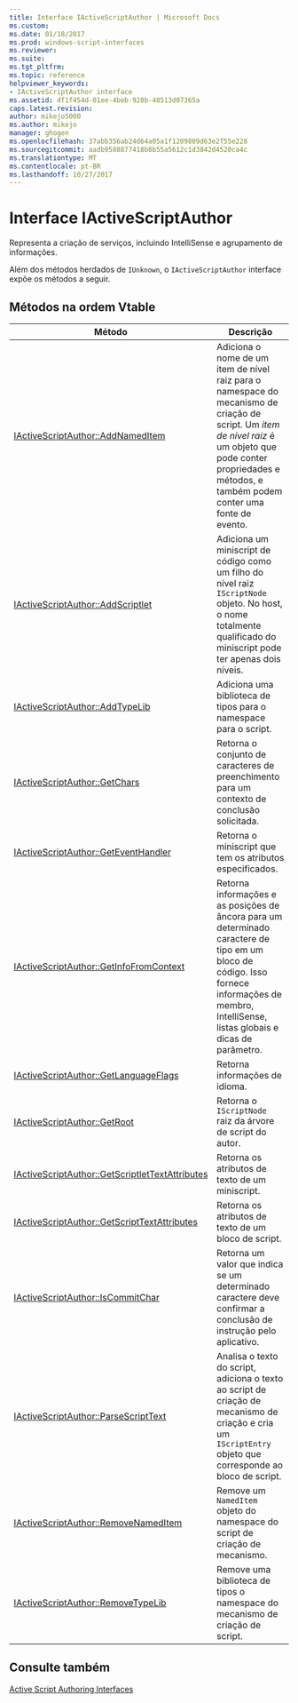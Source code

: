 ```yaml
---
title: Interface IActiveScriptAuthor | Microsoft Docs
ms.custom: 
ms.date: 01/18/2017
ms.prod: windows-script-interfaces
ms.reviewer: 
ms.suite: 
ms.tgt_pltfrm: 
ms.topic: reference
helpviewer_keywords:
- IActiveScriptAuthor interface
ms.assetid: df1f454d-01ee-4beb-928b-48513d07365a
caps.latest.revision: 
author: mikejo5000
ms.author: mikejo
manager: ghogen
ms.openlocfilehash: 37abb356ab24d64a05a1f1209809d63e2f55e228
ms.sourcegitcommit: aadb9588877418b8b55a5612c1d3842d4520ca4c
ms.translationtype: MT
ms.contentlocale: pt-BR
ms.lasthandoff: 10/27/2017
---
```

# <a name="iactivescriptauthor-interface"></a>Interface IActiveScriptAuthor
Representa a criação de serviços, incluindo IntelliSense e agrupamento de informações.  
  
 Além dos métodos herdados de `IUnknown`, o `IActiveScriptAuthor` interface expõe os métodos a seguir.  
  
## <a name="methods-in-vtable-order"></a>Métodos na ordem Vtable  
  
|Método|Descrição|  
|------------|-----------------|  
|[IActiveScriptAuthor::AddNamedItem](../../winscript/reference/iactivescriptauthor-addnameditem.md)|Adiciona o nome de um item de nível raiz para o namespace do mecanismo de criação de script. Um *item de nível raiz* é um objeto que pode conter propriedades e métodos, e também podem conter uma fonte de evento.|  
|[IActiveScriptAuthor::AddScriptlet](../../winscript/reference/iactivescriptauthor-addscriptlet.md)|Adiciona um miniscript de código como um filho do nível raiz `IScriptNode` objeto. No host, o nome totalmente qualificado do miniscript pode ter apenas dois níveis.|  
|[IActiveScriptAuthor::AddTypeLib](../../winscript/reference/iactivescriptauthor-addtypelib.md)|Adiciona uma biblioteca de tipos para o namespace para o script.|  
|[IActiveScriptAuthor::GetChars](../../winscript/reference/iactivescriptauthor-getchars.md)|Retorna o conjunto de caracteres de preenchimento para um contexto de conclusão solicitada.|  
|[IActiveScriptAuthor::GetEventHandler](../../winscript/reference/iactivescriptauthor-geteventhandler.md)|Retorna o miniscript que tem os atributos especificados.|  
|[IActiveScriptAuthor::GetInfoFromContext](../../winscript/reference/iactivescriptauthor-getinfofromcontext.md)|Retorna informações e as posições de âncora para um determinado caractere de tipo em um bloco de código. Isso fornece informações de membro, IntelliSense, listas globais e dicas de parâmetro.|  
|[IActiveScriptAuthor::GetLanguageFlags](../../winscript/reference/iactivescriptauthor-getlanguageflags.md)|Retorna informações de idioma.|  
|[IActiveScriptAuthor::GetRoot](../../winscript/reference/iactivescriptauthor-getroot.md)|Retorna o `IScriptNode` raiz da árvore de script do autor.|  
|[IActiveScriptAuthor::GetScriptletTextAttributes](../../winscript/reference/iactivescriptauthor-getscriptlettextattributes.md)|Retorna os atributos de texto de um miniscript.|  
|[IActiveScriptAuthor::GetScriptTextAttributes](../../winscript/reference/iactivescriptauthor-getscripttextattributes.md)|Retorna os atributos de texto de um bloco de script.|  
|[IActiveScriptAuthor::IsCommitChar](../../winscript/reference/iactivescriptauthor-iscommitchar.md)|Retorna um valor que indica se um determinado caractere deve confirmar a conclusão de instrução pelo aplicativo.|  
|[IActiveScriptAuthor::ParseScriptText](../../winscript/reference/iactivescriptauthor-parsescripttext.md)|Analisa o texto do script, adiciona o texto ao script de criação de mecanismo de criação e cria um `IScriptEntry` objeto que corresponde ao bloco de script.|  
|[IActiveScriptAuthor::RemoveNamedItem](../../winscript/reference/iactivescriptauthor-removenameditem.md)|Remove um `NamedItem` objeto do namespace do script de criação de mecanismo.|  
|[IActiveScriptAuthor::RemoveTypeLib](../../winscript/reference/iactivescriptauthor-removetypelib.md)|Remove uma biblioteca de tipos o namespace do mecanismo de criação de script.|  
  
## <a name="see-also"></a>Consulte também  
 [Active Script Authoring Interfaces](../../winscript/reference/active-script-authoring-interfaces.md)